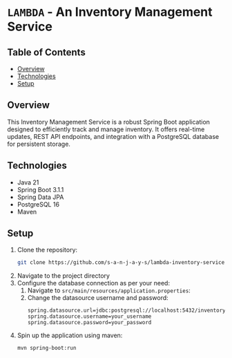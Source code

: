 # `LAMBDA` - An Inventory Management Service

## Table of Contents
- [Overview](#overview)
- [Technologies](#technologies)
- [Setup](#setup)

## Overview

This Inventory Management Service is a robust Spring Boot application designed to efficiently track and manage inventory. It offers real-time updates, REST API endpoints, and integration with a PostgreSQL database for persistent storage.

## Technologies

- Java 21
- Spring Boot 3.1.1
- Spring Data JPA
- PostgreSQL 16
- Maven

## Setup

1. Clone the repository:
   ```bash
   git clone https://github.com/s-a-n-j-a-y-s/lambda-inventory-service.git
2. Navigate to the project directory
3. Configure the database connection as per your need:
   1. Navigate to `src/main/resources/application.properties`:
   2. Change the datasource username and password:
      ```properties
      spring.datasource.url=jdbc:postgresql://localhost:5432/inventory
      spring.datasource.username=your_username
      spring.datasource.password=your_password
      ```
4. Spin up the application using maven:
   ```bash
   mvn spring-boot:run
   ```      


